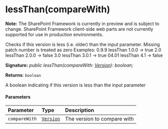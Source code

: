 # lessThan(compareWith)
**Note:** The SharePoint Framework is currently in preview and is subject to change. SharePoint Framework client-side web parts are not currently supported for use in production environments.



Checks if this version is less (i.e. older) than the input parameter. Missing patch number is treated as zero Examples: 0.9.9 lessThan 1.0.0 -> true 2.0 lessThan 2.0.0 -> false 3.0 lessThan 3.0.1 -> true 04.01 lessThan 4.1 -> false

**Signature:** _public lessThan(compareWith: [Version](../sp-core-library/version.md)): boolean;_

**Returns**: `boolean`



A boolean indicating if this version is less than the input parameter

#### Parameters


| Parameter	   | Type    | Description |
|:-------------|:---------------|:------------|
| `compareWith`    | [`Version`](../sp-core-library/version.md) | The version to compare with |


